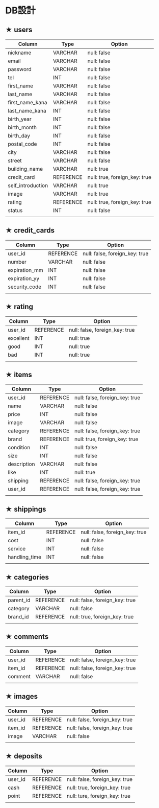 # DB設計

## ★ users

| Column            | Type      | Option                        |
| ----------------- | --------- | ----------------------------- |
| nickname          | VARCHAR   | null: false                   |
| email             | VARCHAR   | null: false                   |
| password          | VARCHAR   | null: false                   |
| tel               | INT       | null: false                   |
| first_name        | VARCHAR   | null: false                   |
| last_name         | VARCHAR   | null: false                   |
| first_name_kana   | VARCHAR   | null: false                   |
| last_name_kana    | INT       | null: false                   |
| birth_year        | INT       | null: false                   |
| birth_month       | INT       | null: false                   |
| birth_day         | INT       | null: false                   |
| postal_code       | INT       | null: false                   |
| city              | VARCHAR   | null: false                   |
| street            | VARCHAR   | null: false                   |
| building_name     | VARCHAR   | null: true                    |
| credit_card       | REFERENCE | null: true, foreign_key: true |
| self_introduction | VARCHAR   | null: true                    |
| image             | VARCHAR   | null: true                    |
| rating            | REFERENCE | null: true, foreign_key: true |
| status            | INT       | null: false                   |
|                   |           |                               |

## ★ credit_cards

| Column        | Type      | Option                         |
| ------------- | --------- | ------------------------------ |
| user_id       | REFERENCE | null: false, foreign_key: true |
| number        | VARCHAR   | null: false                    |
| expiration_mm | INT       | null: false                    |
| expiration_yy | INT       | null: false                    |
| security_code | INT       | null: false                    |
|               |           |                                |

## ★ rating

| Column    | Type      | Option                         |
| --------- | --------- | ------------------------------ |
| user_id   | REFERENCE | null: false, foreign_key: true |
| excellent | INT       | null: true                     |
| good      | INT       | null: true                     |
| bad       | INT       | null: true                     |
|           |           |                                |

## ★ items

| Column      | Type      | Option                         |
| ----------- | --------- | ------------------------------ |
| user_id     | REFERENCE | null: false, foreign_key: true |
| name        | VARCHAR   | null: false                    |
| price       | INT       | null: false                    |
| image       | VARCHAR   | null: false                    |
| category    | REFERENCE | null: false, foreign_key: true |
| brand       | REFERENCE | null: true, foreign_key: true  |
| condition   | INT       | null: false                    |
| size        | INT       | null: false                    |
| description | VARCHAR   | null: false                    |
| like        | INT       | null: true                     |
| shipping    | REFERENCE | null: false, foreign_key: true |
| user_id     | REFERENCE | null: false, foreign_key: true |
|             |           |                                |

## ★ shippings

| Column        | Type      | Option                         |
| ------------- | --------- | ------------------------------ |
| item_id       | REFERENCE | null: false, foreign_key: true |
| cost          | INT       | null: false                    |
| service       | INT       | null: false                    |
| handling_time | INT       | null: false                    |
|               |           |                                |

## ★ categories

| Column    | Type      | Option                         |
| --------- | --------- | ------------------------------ |
| parent_id | REFERENCE | null: false, foreign_key: true |
| category  | VARCHAR   | null: false                    |
| brand_id  | REFERENCE | null: true, foreign_key: true  |
|           |           |                                |

## ★ comments

| Column  | Type      | Option                         |
| ------- | --------- | ------------------------------ |
| user_id | REFERENCE | null: false, foreign_key: true |
| item_id | REFERENCE | null: false, foreign_key: true |
| comment | VARCHAR   | null: false                    |
|         |           |                                |

## ★ images

| Column  | Type      | Option                         |
| ------- | --------- | ------------------------------ |
| user_id | REFERENCE | null: false, foreign_key: true |
| item_id | REFERENCE | null: false, foreign_key: true |
| image   | VARCHAR   | null: false                    |
|         |           |                                |

## ★ deposits

| Column  | Type      | Option                         |
| ------- | --------- | ------------------------------ |
| user_id | REFERENCE | null: false, foreign_key: true |
| cash    | REFERENCE | null: true, foreign_key: true  |
| point   | REFERENCE | null: ture, foreign_key: true  |
|         |           |                                |